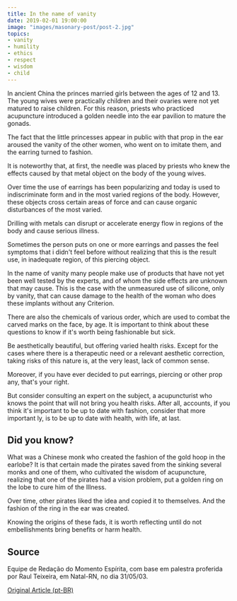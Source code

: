 ```yaml
---
title: In the name of vanity
date: 2019-02-01 19:00:00
image: "images/masonary-post/post-2.jpg"
topics: 
- vanity
- humility
- ethics
- respect
- wisdom
- child
---
```


In ancient China the princes married girls between the ages of 12 and 13. The
young wives were practically children and their ovaries were not yet
matured to raise children. For this reason, priests who practiced
acupuncture introduced a golden needle into the ear pavilion to mature
the gonads. 

The fact that the little princesses appear in public with that
prop in the ear aroused the vanity of the other women, who went on to
imitate them, and the earring turned to fashion. 

It is noteworthy that, at first, the needle was placed by priests who
knew the effects caused by that metal object on the body of the
young wives. 

Over time the use of earrings has been popularizing and today is used to
indiscriminate form and in the most varied regions of the body. However, these
objects cross certain areas of force and can cause organic disturbances of the
most varied. 

Drilling with metals can disrupt or accelerate energy flow in
regions of the body and cause serious illness. 

Sometimes the person puts on one or more earrings and passes the
feel symptoms that i didn't feel before without realizing that this is the result
use, in inadequate region, of this piercing object.  

In the name of vanity many people make use of products that have not yet been well
tested by the experts, and of whom the side effects are unknown
that may cause. This is the case with the unmeasured use of silicone, only by vanity,
that can cause damage to the health of the woman who does these implants without any
Criterion. 

There are also the chemicals of various order, which are used to combat the
carved marks on the face, by age. It is important to think about these
questions to know if it's worth being fashionable but sick.  

Be aesthetically beautiful, but offering varied health risks. Except for the
cases where there is a therapeutic need or a relevant aesthetic correction,
taking risks of this nature is, at the very least, lack of common sense.  

Moreover, if you have ever decided to put earrings, piercing or other prop any,
that's your right. 

But consider consulting an expert on the subject, a
acupuncturist who knows the point that will not bring you health risks. After all,
accounts, if you think it's important to be up to date with fashion, consider that more
important ly, is to be up to date with health, with life, at last. 


## Did you know? 

What was a Chinese monk who created the fashion of the gold hoop in the earlobe?
It is that certain made the pirates saved from the sinking several monks and one of them, who
cultivated the wisdom of acupuncture, realizing that one of the pirates had a
vision problem, put a golden ring on the lobe to cure him of the
Illness. 

Over time, other pirates liked the idea and copied it to themselves.
And the fashion of the ring in the ear was created. 

Knowing the origins of these fads, it is worth reflecting until
do not embellishments bring benefits or harm health.

## Source
Equipe de Redação do Momento Espírita, com base em palestra proferida por Raul
Teixeira, em Natal-RN, no dia 31/05/03.

[Original Article (pt-BR)](http://momento.com.br/pt/ler_texto.php?id=941)
